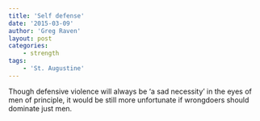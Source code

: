 ```yaml
---
title: 'Self defense'
date: '2015-03-09'
author: 'Greg Raven'
layout: post
categories:
    - strength
tags:
    - 'St. Augustine'
---
```


Though defensive violence will always be ‘a sad necessity’ in the eyes of men of principle, it would be still more unfortunate if wrongdoers should dominate just men.
